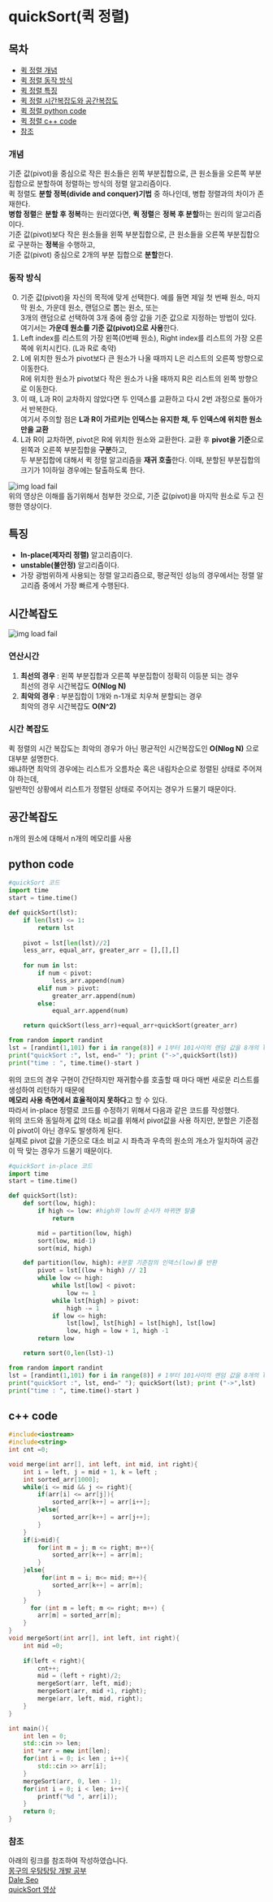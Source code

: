 # quickSort(퀵 정렬)
## 목차
- [퀵 정렬 개념](#개념)
- [퀵 정렬 동작 방식](#동작-방식)
- [퀵 정렬 특징](#특징)
- [퀵 정렬 시간복잡도와 공간복잡도](#시간복잡도)
- [퀵 정렬 python code](#python-code)
- [퀵 정렬 c++ code](#c-code)
- [참조](#참조)

#### <a id="information"></a>
### 개념 
기준 값(pivot)을 중심으로 작은 원소들은 왼쪽 부분집합으로, 큰 원소들을 오른쪽 부분집합으로 분할하여 정렬하는 방식의 정렬 알고리즘이다. <br>
퀵 정렬도 **분할 정복(divide and conquer)기법** 중 하나인데, 병합 정렬과의 차이가 존재한다. <br>
**병합 정렬**은 **분할 후 정복**하는 원리였다면, **퀵 정렬**은 **정복 후 분할**하는 원리의 알고리즘이다. <br>
기준 값(pivot)보다 작은 원소들을 왼쪽 부분집합으로, 큰 원소들을 오른쪽 부분집합으로 구분하는 **정복**을 수행하고, <br>
기준 값(pivot) 중심으로 2개의 부분 집합으로 **분할**한다.

#### <a id="How it works"></a>
### 동작 방식
0. 기준 값(pivot)을 자신의 목적에 맞게 선택한다. 예를 들면 제일 첫 번째 원소, 마지막 원소, 가운데 원소, 랜덤으로 뽑는 원소, 또는 <br>
3개의 랜덤으로 선택하여 3개 중에 중앙 값을 기준 값으로 지정하는 방법이 있다. 여기서는 **가운데 원소를 기준 값(pivot)으로 사용**한다.<br>
1. Left index를 리스트의 가장 왼쪽(0번째 원소), Right index를 리스트의 가장 오른쪽에 위치시킨다. (L과 R로 축약)
2. L에 위치한 원소가 pivot보다 큰 원소가 나올 때까지 L은 리스트의 오른쪽 방향으로 이동한다. <br>
R에 위치한 원소가 pivot보다 작은 원소가 나올 때까지 R은 리스트의 왼쪽 방향으로 이동한다. 
3. 이 때, L과 R이 교차하지 않았다면 두 인덱스를 교환하고 다시 2번 과정으로 돌아가서 반복한다. <br>
여기서 주의할 점은 **L과 R이 가르키는 인덱스는 유지한 채, 두 인덱스에 위치한 원소만을 교환**
4. L과 R이 교차하면, pivot은 R에 위치한 원소와 교환한다. 교환 후 **pivot을 기준**으로 왼쪽과 오른쪽 부분집합을 **구분**하고, <br>
두 부분집합에 대해서 퀵 정렬 알고리즘을 **재귀 호출**한다. 이때, 분할된 부분집합의 크기가 1이하일 경우에는 탈출하도록 한다.

![img load fail](../images/quickSortworks.gif) <br>
위의 영상은 이해를 돕기위해서 첨부한 것으로, 기준 값(pivot)을 마지막 원소로 두고 진행한 영상이다. <br>

#### <a id="characteristic"></a>
## 특징
- **In-place(제자리 정렬)** 알고리즘이다. <br>
- **unstable(불안정)** 알고리즘이다.<br>
- 가장 광범위하게 사용되는 정렬 알고리즘으로, 평균적인 성능의 경우에서는 정렬 알고리즘 중에서 가장 빠르게 수행된다.

#### <a id="time complexity"></a>
## 시간복잡도
![img load fail](../images/mergeSortworks.png)
### 연산시간
1. **최선의 경우** : 왼쪽 부분집합과 오른쪽 부분집합이 정확히 이등분 되는 경우 <br>
최선의 경우 시간복잡도 **O(Nlog N)** <br>
2. **최악의 경우** : 부분집합이 1개와 n-1개로 치우쳐 분할되는 경우 <br>
최악의 경우 시간복잡도 **O(N^2)** <br>

### 시간 복잡도
퀵 정렬의 시간 복잡도는 최악의 경우가 아닌 평균적인 시간복잡도인 **O(Nlog N)** 으로 대부분 설명한다.<br>
왜냐하면 최악의 경우에는 리스트가 오름차순 혹은 내림차순으로 정렬된 상태로 주어져야 하는데, <br>
일반적인 상황에서 리스트가 정렬된 상태로 주어지는 경우가 드물기 때문이다.

## 공간복잡도
n개의 원소에 대해서 n개의 메모리를 사용

#### <a id="python code"></a>
## python code
```python
#quickSort 코드
import time
start = time.time()

def quickSort(lst):
    if len(lst) <= 1:
        return lst
    
    pivot = lst[len(lst)//2]
    less_arr, equal_arr, greater_arr = [],[],[]
    
    for num in lst:
        if num < pivot:
            less_arr.append(num)
        elif num > pivot:
            greater_arr.append(num)
        else:
            equal_arr.append(num)

    return quickSort(less_arr)+equal_arr+quickSort(greater_arr)

from random import randint
lst = [randint(1,101) for i in range(8)] # 1부터 101사이의 랜덤 값을 8개의 list 안에 초기화
print("quickSort :", lst, end=" "); print ("->",quickSort(lst))
print("time : ", time.time()-start )
``` 
위의 코드의 경우 구현이 간단하지만 재귀함수를 호출할 때 마다 매번 새로운 리스트를 생성하여 리턴하기 때문에 <br>
**메모리 사용 측면에서 효율적이지 못하다**고 할 수 있다.<br>
따라서 in-place 정렬로 코드를 수정하기 위해서 다음과 같은 코드를 작성했다. <br>
위의 코드와 동일하게 값의 대소 비교를 위해서 pivot값을 사용 하지만, 분할은 기준점이 pivot이 아닌 경우도 발생하게 된다. <br>
실제로 pivot 값을 기준으로 대소 비교 시 좌측과 우측의 원소의 개소가 일치하여 공간이 딱 맞는 경우가 드물기 때문이다. <br>

```python
#quickSort in-place 코드
import time
start = time.time()

def quickSort(lst):
    def sort(low, high): 
        if high <= low: #high와 low의 순서가 바뀌면 탈출 
            return

        mid = partition(low, high) 
        sort(low, mid-1)
        sort(mid, high)

    def partition(low, high): #분할 기준점의 인덱스(low)를 반환
        pivot = lst[(low + high) // 2]
        while low <= high:
            while lst[low] < pivot:
                low += 1
            while lst[high] > pivot:
                high -= 1
            if low <= high:
                lst[low], lst[high] = lst[high], lst[low]
                low, high = low + 1, high -1
        return low

    return sort(0,len(lst)-1)

from random import randint
lst = [randint(1,101) for i in range(8)] # 1부터 101사이의 랜덤 값을 8개의 list 안에 초기화
print("quickSort :", lst, end=" "); quickSort(lst); print ("->",lst)
print("time : ", time.time()-start )
``` 

#### <a id="c++ code"></a>
## c++ code
```c++
#include<iostream>
#include<string>
int cnt =0;

void merge(int arr[], int left, int mid, int right){
    int i = left, j = mid + 1, k = left ;
    int sorted_arr[1000];
    while(i <= mid && j <= right){
        if(arr[i] <= arr[j]){
            sorted_arr[k++] = arr[i++];
        }else{
            sorted_arr[k++] = arr[j++];
        }
    }
    if(i>mid){
        for(int m = j; m <= right; m++){
            sorted_arr[k++] = arr[m];
        }
    }else{
         for(int m = i; m<= mid; m++){
            sorted_arr[k++] = arr[m];
        }
    }
      for (int m = left; m <= right; m++) {
        arr[m] = sorted_arr[m];
    }
}
void mergeSort(int arr[], int left, int right){
    int mid =0;
    
    if(left < right){
        cnt++;
        mid = (left + right)/2;
        mergeSort(arr, left, mid);
        mergeSort(arr, mid +1, right);
        merge(arr, left, mid, right);
    }
}

int main(){
    int len = 0;
    std::cin >> len;
    int *arr = new int[len];
    for(int i = 0; i< len ; i++){
        std::cin >> arr[i];
    }
    mergeSort(arr, 0, len - 1);
    for(int i = 0; i < len; i++){
        printf("%d ", arr[i]);
    }
    return 0;
}
```
#### <a id="references"></a>
### 참조
아래의 링크를 참조하여 작성하였습니다. <br>
[몽구의 우탕탕탕 개발 공부](https://mong9data.tistory.com/48?category=885884)<br>
[Dale Seo](https://www.daleseo.com/sort-quick/) <br>
[quickSort 영상](https://shantha1213.blogspot.com/2018/07/quick-sort.html)

